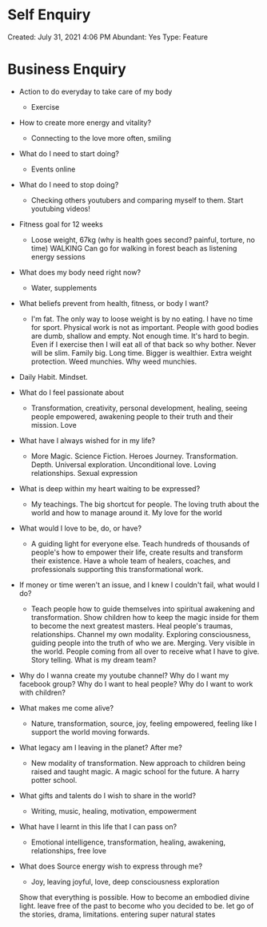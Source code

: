 # Self Enquiry

Created: July 31, 2021 4:06 PM
Abundant: Yes
Type: Feature

# Business Enquiry

- Action to do everyday to take care of my body
    - Exercise
- How to create more energy and vitality?
    - Connecting to the love more often, smiling
- What do I need to start doing?
    - Events online
- What do I need to stop doing?
    - Checking others youtubers and comparing myself to them. Start youtubing videos!
- Fitness goal for 12 weeks
    - Loose weight, 67kg (why is health goes second? painful, torture, no time) WALKING Can go for walking in forest beach as listening energy sessions
- What does my body need right now?
    - Water, supplements
- What beliefs prevent from health, fitness, or body I want?
    - I'm fat. The only way to loose weight is by no eating. I have no time for sport. Physical work is not as important. People with good bodies are dumb, shallow and empty. Not enough time. It's hard to begin. Even if I exercise then I will eat all of that back so why bother. Never will be slim. Family big. Long time. Bigger is wealthier. Extra weight protection. Weed munchies. Why weed munchies.
- Daily Habit. Mindset.
- What do I feel passionate about
    - Transformation, creativity, personal development, healing, seeing people empowered, awakening people to their truth and their mission. Love
- What have I always wished for in my life?
    - More Magic. Science Fiction. Heroes Journey. Transformation. Depth. Universal exploration. Unconditional love. Loving relationships. Sexual expression
- What is deep within my heart waiting to be expressed?
    - My teachings. The big shortcut for people. The loving truth about the world and how to manage around it. My love for the world
- What would I love to be, do, or have?
    - A guiding light for everyone else. Teach hundreds of thousands of people's how to empower their life, create results and transform their existence. Have a whole team of healers, coaches, and professionals supporting this transformational work.
- If money or time weren't an issue, and I knew I couldn't fail, what would I do?
    - Teach people how to guide themselves into spiritual awakening and transformation. Show children how to keep the magic inside for them to become the next greatest masters. Heal people's traumas, relationships. Channel my own modality. Exploring consciousness, guiding people into the truth of who we are. Merging. Very visible in the world. People coming from all over to receive what I have to give. Story telling. What is my dream team?
- Why do I wanna create my youtube channel? Why do I want my facebook group? Why do I want to heal people? Why do I want to work with children?
- What makes me come alive?
    - Nature, transformation, source, joy, feeling empowered, feeling like I support the world moving forwards.
- What legacy am I leaving in the planet? After me?
    - New modality of transformation. New approach to children being raised and taught magic. A magic school for the future. A harry potter school.
- What gifts and talents do I wish to share in the world?
    - Writing, music, healing, motivation, empowerment
- What have I learnt in this life that I can pass on?
    - Emotional intelligence, transformation, healing, awakening, relationships, free love
- What does Source energy wish to express through me?
    - Joy, leaving joyful, love, deep consciousness exploration
    
    Show that everything is possible. How to become an embodied divine light. leave free of the past to become who you decided to be. let go of the stories, drama, limitations. entering super natural states